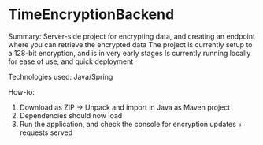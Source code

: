 # TimeEncryptionBackend
Summary: Server-side project for encrypting data, and creating an endpoint where you can retrieve the encrypted data The project is currently setup to a 128-bit encryption, and is in very early stages
Is currently running locally for ease of use, and quick deployment

Technologies used: Java/Spring

How-to:

1. Download as ZIP -> Unpack and import in Java as Maven project
2. Dependencies should now load
3. Run the application, and check the console for encryption updates + requests served
